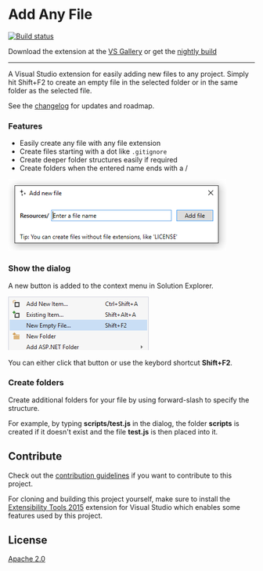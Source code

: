 # Add Any File

[![Build status](https://ci.appveyor.com/api/projects/status/252jpryc38qah37x?svg=true)](https://ci.appveyor.com/project/madskristensen/addanyfile)

Download the extension at the
[VS Gallery](http://visualstudiogallery.msdn.microsoft.com/3f820e99-6c0d-41db-aa74-a18d9623b1f3)
or get the
[nightly build](http://vsixgallery.com/extension/2E78AA18-E864-4FBB-B8C8-6186FC865DB3/)

-------------------------------------------------

A Visual Studio extension for easily adding new files to any project. Simply hit Shift+F2 to create an empty file in the
selected folder or in the same folder as the selected file.

See the [changelog](CHANGELOG.md) for updates and roadmap.

### Features

- Easily create any file with any file extension
- Create files starting with a dot like `.gitignore`
- Create deeper folder structures easily if required
- Create folders when the entered name ends with a /

![Add new file dialog](art/dialog.png)

### Show the dialog

A new button is added to the context menu in Solution Explorer.

![Add new file dialog](art/menu.png)

You can either click that button or use the keybord shortcut **Shift+F2**.

### Create folders

Create additional folders for your file by using forward-slash to
specify the structure.

For example, by typing **scripts/test.js** in the dialog, the
folder **scripts** is created if it doesn't exist and the file
**test.js** is then placed into it.

## Contribute
Check out the [contribution guidelines](.github/CONTRIBUTING.md)
if you want to contribute to this project.

For cloning and building this project yourself, make sure
to install the
[Extensibility Tools 2015](https://visualstudiogallery.msdn.microsoft.com/ab39a092-1343-46e2-b0f1-6a3f91155aa6)
extension for Visual Studio which enables some features
used by this project.

## License
[Apache 2.0](LICENSE)